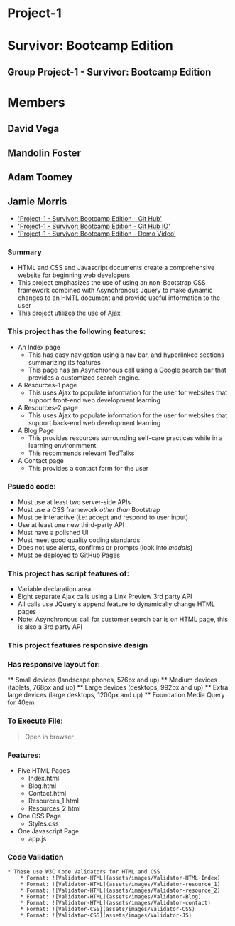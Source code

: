 # Project-1
# Survivor: Bootcamp Edition
## Group Project-1 - Survivor: Bootcamp Edition
# Members
## David Vega
## Mandolin Foster
## Adam Toomey
## Jamie Morris

* ['Project-1 - Survivor: Bootcamp Edition - Git Hub'](https://github.com/dvega920/Survivor-Bootcamp-edition)
* ['Project-1 - Survivor: Bootcamp Edition - Git Hub IO'](https://dvega920.github.io/Survivor-Bootcamp-edition/)
* ['Project-1 - Survivor: Bootcamp Edition - Demo Video'](https://drive.google.com/file/d/1PexQTvkab1gUu6sVF-98MZOOHGslAe1Y/view)



### Summary
* HTML and CSS and Javascript documents create a comprehensive website for beginning web developers
* This project emphasizes the use of using an non-Bootstrap CSS framework combined with Asynchronous Jquery to make dynamic changes to an HMTL document and provide useful information to the user
* This project utilizes the use of Ajax

### This project has the following features: 
* An Index page
    * This has easy navigation using a nav bar, and hyperlinked sections summarizing its features
    * This page has an Asynchronous call using a Google search bar that provides a customized search engine.
* A Resources-1 page
    * This uses Ajax to populate information for the user for websites that support front-end web development learning
* A Resources-2 page
    * This uses Ajax to populate information for the user for websites that support back-end web development learning
* A Blog Page
    * This provides resources surrounding self-care practices while in a learning environmment
    * This recommends relevant TedTalks
* A Contact page 
    * This provides a contact form for the user

### Psuedo code:  
* Must use at least two server-side APIs
* Must use a CSS framework _other than_ Bootstrap
* Must be interactive (i.e: accept and respond to user input)
* Use at least one new third-party API
* Must have a polished UI
* Must meet good quality coding standards
* Does not use alerts, confirms or prompts (look into _modals_)
* Must be deployed to GitHub Pages

### This project has script features of:
* Variable declaration area 
* Eight separate Ajax calls using a Link Preview 3rd party API
* All calls use JQuery's append feature to dynamically change HTML pages
* Note: Asynchronous call for customer search bar is on HTML page, this is also a 3rd party API

### This project features responsive design
### Has responsive layout for: 
** Small devices (landscape phones, 576px and up)
** Medium devices (tablets, 768px and up)
** Large devices (desktops, 992px and up)
** Extra large devices (large desktops, 1200px and up)
** Foundation Media Query for 40em

### To Execute File:
> Open in browser

### Features: 
* Five HTML Pages
    * Index.html 
    * Blog.html
    * Contact.html
    * Resources_1.html
    * Resources_2.html
* One CSS Page
    * Styles.css
* One Javascript Page
    * app.js


### Code Validation 
    * These use W3C Code Validators for HTML and CSS
        * Format: ![Validator-HTML](assets/images/Validator-HTML-Index)
        * Format: ![Validator-HTML](assets/images/Validator-resource_1)
        * Format: ![Validator-HTML](assets/images/Validator-resource_2)
        * Format: ![Validator-HTML](assets/images/Validator-Blog)
        * Format: ![Validator-HTML](assets/images/Validator-contact)
        * Format: ![Validator-CSS](assets/images/Validator-CSS)
        * Format: ![Validator-CSS](assets/images/Validator-JS)








